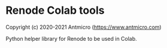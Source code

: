 # Renode Colab tools

Copyright (c) 2020-2021 Antmicro (https://www.antmicro.com)


Python helper library for Renode to be used in Colab.
